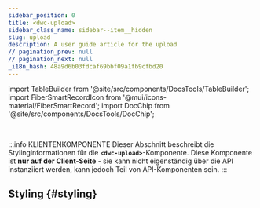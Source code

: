 ```yaml
---
sidebar_position: 0
title: <dwc-upload>
sidebar_class_name: sidebar--item__hidden
slug: upload
description: A user guide article for the upload
// pagination_prev: null
// pagination_next: null
_i18n_hash: 48a9d6b03fdcaf69bbf09a1fb9cfbd20
---
```

import TableBuilder from '@site/src/components/DocsTools/TableBuilder';
import FiberSmartRecordIcon from '@mui/icons-material/FiberSmartRecord';
import DocChip from '@site/src/components/DocsTools/DocChip';

<DocChip chip='shadow' />

<br />

:::info KLIENTENKOMPONENTE
Dieser Abschnitt beschreibt die Stylinginformationen für die **`<dwc-upload>`**-Komponente. Diese Komponente ist **nur auf der Client-Seite** - sie kann nicht eigenständig über die API instanziiert werden, kann jedoch Teil von API-Komponenten sein.
:::

## Styling {#styling}

<TableBuilder name="dwc-upload" clientComponent />

